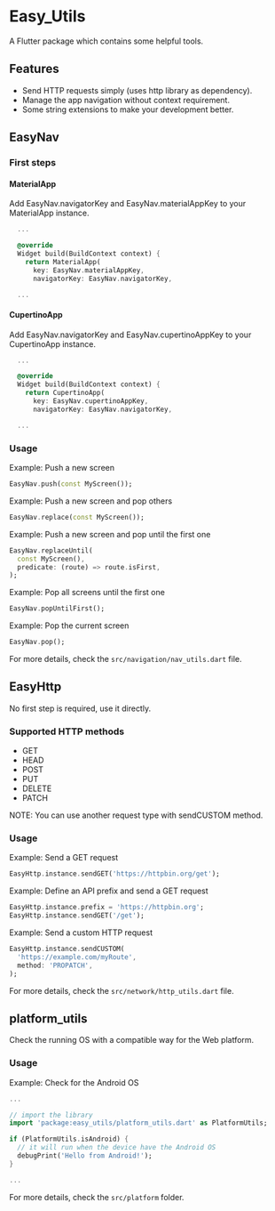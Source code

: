 # Easy_Utils
A Flutter package which contains some helpful tools.

## Features
- Send HTTP requests simply (uses http library as dependency).
- Manage the app navigation without context requirement.
- Some string extensions to make your development better.

## EasyNav

### First steps

#### MaterialApp

Add EasyNav.navigatorKey and EasyNav.materialAppKey to your MaterialApp instance.

```dart
  ...

  @override
  Widget build(BuildContext context) {
    return MaterialApp(
      key: EasyNav.materialAppKey,
      navigatorKey: EasyNav.navigatorKey,

  ...
```

#### CupertinoApp

Add EasyNav.navigatorKey and EasyNav.cupertinoAppKey to your CupertinoApp instance.

```dart
  ...

  @override
  Widget build(BuildContext context) {
    return CupertinoApp(
      key: EasyNav.cupertinoAppKey,
      navigatorKey: EasyNav.navigatorKey,

  ...
```

### Usage

Example: Push a new screen

```dart
EasyNav.push(const MyScreen());
```

Example: Push a new screen and pop others

```dart
EasyNav.replace(const MyScreen());
```

Example: Push a new screen and pop until the first one

```dart
EasyNav.replaceUntil(
  const MyScreen(),
  predicate: (route) => route.isFirst,
);
```

Example: Pop all screens until the first one

```dart
EasyNav.popUntilFirst();
```

Example: Pop the current screen

```dart
EasyNav.pop();
```

For more details, check the `src/navigation/nav_utils.dart` file.

## EasyHttp

No first step is required, use it directly.

### Supported HTTP methods

- GET
- HEAD
- POST
- PUT
- DELETE
- PATCH

NOTE: You can use another request type with sendCUSTOM method.

### Usage

Example: Send a GET request

```dart
EasyHttp.instance.sendGET('https://httpbin.org/get');
```

Example: Define an API prefix and send a GET request

```dart
EasyHttp.instance.prefix = 'https://httpbin.org';
EasyHttp.instance.sendGET('/get');
```

Example: Send a custom HTTP request

```dart
EasyHttp.instance.sendCUSTOM(
  'https://example.com/myRoute',
  method: 'PROPATCH',
);
```

For more details, check the `src/network/http_utils.dart` file.

## platform_utils

Check the running OS with a compatible way for the Web platform.

### Usage

Example: Check for the Android OS

```dart
...

// import the library
import 'package:easy_utils/platform_utils.dart' as PlatformUtils;

if (PlatformUtils.isAndroid) {
  // it will run when the device have the Android OS
  debugPrint('Hello from Android!');
}

...
```

For more details, check the `src/platform` folder.
